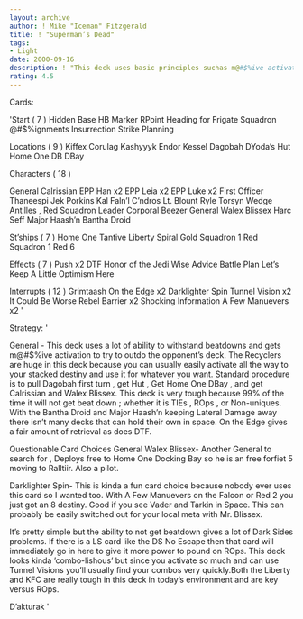 ```yaml
---
layout: archive
author: ! Mike "Iceman" Fitzgerald
title: ! "Superman’s Dead"
tags:
- Light
date: 2000-09-16
description: ! "This deck uses basic principles suchas m@#$%ive activation and a lot ofability to beat the opponent. Itis well balanced and tough."
rating: 4.5
---
```

Cards: 

'Start  ( 7 )
Hidden Base
HB Marker
RPoint
Heading for Frigate
Squadron @#$%ignments
Insurrection
Strike Planning

Locations  ( 9 )
Kiffex
Corulag
Kashyyyk
Endor
Kessel
Dagobah
DYoda’s Hut
Home One  DB
DBay

Characters  ( 18 )

General Calrissian
EPP Han x2
EPP Leia x2
EPP Luke x2
First Officer Thaneespi
Jek Porkins
Kal Faln’l C’ndros
Lt. Blount
Ryle Torsyn
Wedge Antilles , Red Squadron Leader
Corporal Beezer
General Walex Blissex
Harc Seff
Major Haash’n
Bantha Droid

St’ships  ( 7 )
Home One
Tantive
Liberty
Spiral
Gold Squadron 1
Red Squadron 1
Red 6

Effects  ( 7 )
Push x2
DTF
Honor of the Jedi
Wise Advice
Battle Plan
Let’s Keep A Little Optimism Here

Interrupts  ( 12 )
Grimtaash
On the Edge x2
Darklighter Spin
Tunnel Vision x2
It Could Be Worse
Rebel Barrier x2
Shocking Information
A Few Manuevers x2 '

Strategy: '

General - This deck uses a lot of ability to withstand beatdowns and gets m@#$%ive activation to try to outdo the opponent’s deck. The Recyclers are huge in this deck because you can usually easily activate all the way to your stacked destiny and use it for whatever you
want. Standard procedure is to pull Dagobah
first turn , get Hut , Get Home One  DBay ,
and get Calrissian and Walex Blissex. This
deck is very tough because 99% of the time it will not get beat down ; whether it is TIEs , ROps , or Non-uniques. With the Bantha Droid
and Major Haash’n keeping Lateral Damage away there isn’t many decks that can hold their own
in space. On the Edge gives a fair amount of retrieval as does DTF.

Questionable Card Choices 
General Walex Blissex- Another General to search for , Deploys free to Home One Docking Bay so he is an free forfiet 5 moving to Ralltiir. Also
a pilot.

Darklighter Spin- This is kinda a fun card choice because nobody ever uses this card so I wanted too. With A Few Manuevers on the Falcon or Red 2
you just got an 8 destiny. Good if you see Vader and Tarkin in Space. This can probably be easily switched out for your local meta with Mr. Blissex.

It’s pretty simple but the ability to not get beatdown gives a lot of Dark Sides problems. If there is a LS card like the DS No Escape then
that card will immediately go in here to give it more power to pound on ROps. This deck looks kinda ’combo-lishous’ but since you activate so much and can use Tunnel Visions you’ll usually find your combos very quickly.Both the Liberty and KFC are really tough in this deck in today’s
environment and are key versus ROps.

D’akturak '